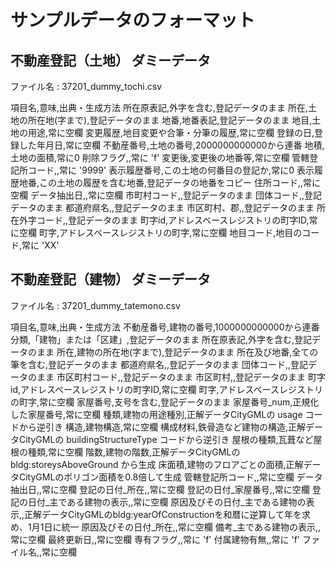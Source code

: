 # サンプルデータのフォーマット

## 不動産登記（土地） ダミーデータ

ファイル名 : 37201_dummy_tochi.csv

項目名,意味,出典・生成方法
所在原表記,外字を含む,登記データのまま
所在,土地の所在地(字まで),登記データのまま
地番,地番表記,登記データのまま
地目,土地の用途,常に空欄
変更履歴,地目変更や合筆・分筆の履歴,常に空欄
登録の日,登録した年月日,常に空欄
不動産番号,土地の番号,2000000000000から連番
地積,土地の面積,常に0
削除フラグ,,常に 'f'
変更後,変更後の地番等,常に空欄
管轄登記所コード,,常に '9999'
表示履歴番号,この土地の何番目の登記か,常に0
表示履歴地番,この土地の履歴を含む地番,登記データの地番をコピー
住所コード,,常に空欄
データ抽出日,,常に空欄
市町村コード,,登記データのまま
団体コード,,登記データのまま
都道府県名,,登記データのまま
市区町村、郡,,登記データのまま
所在外字コード,,登記データのまま
町字id,アドレスベースレジストリの町字ID,常に空欄
町字,アドレスベースレジストリの町字,常に空欄
地目コード,地目のコード,常に 'XX'

## 不動産登記（建物） ダミーデータ

ファイル名 : 37201_dummy_tatemono.csv

項目名,意味,出典・生成方法
不動産番号,建物の番号,1000000000000から連番
分類,「建物」または「区建」,登記データのまま
所在原表記,外字を含む,登記データのまま
所在,建物の所在地(字まで),登記データのまま
所在及び地番,全ての筆を含む,登記データのまま
都道府県名,,登記データのまま
団体コード,,登記データのまま
市区町村コード,,登記データのまま
市区町村,,登記データのまま
町字id,アドレスベースレジストリの町字ID,常に空欄
町字,アドレスベースレジストリの町字,常に空欄
家屋番号,支号を含む,登記データのまま
家屋番号_num,正規化した家屋番号,常に空欄
種類,建物の用途種別,正解データCityGMLの usage コードから逆引き
構造,建物構造,常に空欄
構成材料,鉄骨造など建物の構造,正解データCityGMLの buildingStructureType コードから逆引き
屋根の種類,瓦葺など屋根の種類,常に空欄
階数,建物の階数,正解データCityGMLの bldg:storeysAboveGround から生成
床面積,建物のフロアごとの面積,正解データCityGMLのポリゴン面積を0.8倍して生成
管轄登記所コード,,常に空欄
データ抽出日,,常に空欄
登記の日付_所在,,常に空欄
登記の日付_家屋番号,,常に空欄
登記の日付_主である建物の表示,,常に空欄
原因及びその日付_主である建物の表示,,正解データCityGMLのbldg:yearOfConstructionを和暦に逆算して年を求め、1月1日に統一
原因及びその日付_所在,,常に空欄
備考_主である建物の表示,,常に空欄
最終更新日,,常に空欄
専有フラグ,,常に 'f'
付属建物有無,,常に 'f'
ファイル名,,常に空欄
